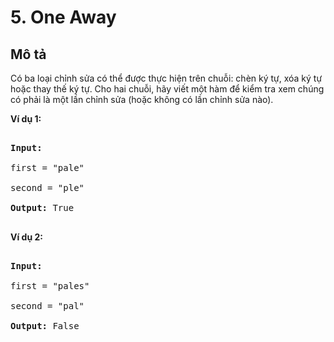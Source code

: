 # 5. One Away

## Mô tả

<p>Có ba loại chỉnh sửa có thể được thực hiện trên chuỗi: chèn ký tự, xóa ký tự hoặc thay thế ký tự. Cho hai chuỗi, hãy viết một hàm để kiểm tra xem chúng có phải là một lần chỉnh sửa (hoặc không có lần chỉnh sửa nào).</p>

<p><strong>Ví dụ&nbsp;1:</strong></p>

<pre>

<strong>Input:</strong>

first = &quot;pale&quot;

second = &quot;ple&quot;

<strong>Output:</strong> True

</pre>

<p><strong>Ví dụ&nbsp;2:</strong></p>

<pre>

<strong>Input:</strong>

first = &quot;pales&quot;

second = &quot;pal&quot;

<strong>Output:</strong> False

</pre>
